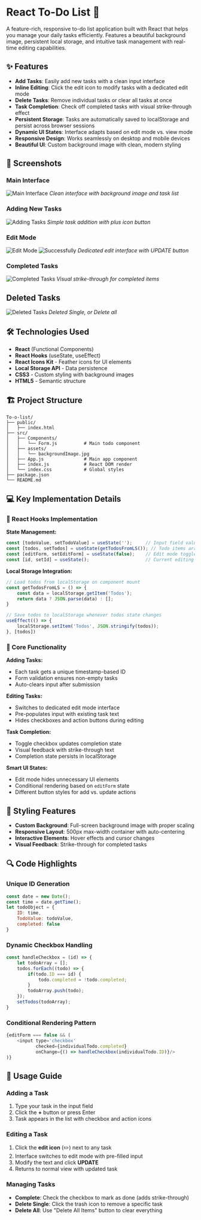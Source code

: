 # React To-Do List 📝

A feature-rich, responsive to-do list application built with React that helps you manage your daily tasks efficiently. Features a beautiful background image, persistent local storage, and intuitive task management with real-time editing capabilities.

## ✨ Features

- **Add Tasks**: Easily add new tasks with a clean input interface
- **Inline Editing**: Click the edit icon to modify tasks with a dedicated edit mode
- **Delete Tasks**: Remove individual tasks or clear all tasks at once
- **Task Completion**: Check off completed tasks with visual strike-through effect
- **Persistent Storage**: Tasks are automatically saved to localStorage and persist across browser sessions
- **Dynamic UI States**: Interface adapts based on edit mode vs. view mode
- **Responsive Design**: Works seamlessly on desktop and mobile devices
- **Beautiful UI**: Custom background image with clean, modern styling

## 📸 Screenshots

### Main Interface
![Main Interface](./assets/Initial_template.png)
*Clean interface with background image and task list*

### Adding New Tasks
![Adding Tasks](./assets/Added_To_Do.png)
*Simple task addition with plus icon button*

### Edit Mode
![Edit Mode](./assets/Edit_Mode.png)
![Successfully](./assets/Successfully_Edited.png)
*Dedicated edit interface with UPDATE button*

### Completed Tasks
![Completed Tasks](./assets/Completeing_To_Do.png)
*Visual strike-through for completed items*

## Deleted Tasks
![Deleted Tasks](assets/Deleting_To_Do.png)
*Deleted Single, or Delete all*

## 🛠️ Technologies Used

- **React** (Functional Components)
- **React Hooks** (useState, useEffect)
- **React Icons Kit** - Feather icons for UI elements
- **Local Storage API** - Data persistence
- **CSS3** - Custom styling with background images
- **HTML5** - Semantic structure

## 🏗️ Project Structure

```
To-o-list/
├── public/
│   ├── index.html
├── src/
│   ├── Components/
│   │   └── Form.js          # Main todo component
│   ├── assets/
│   │   └── backgroundImage.jpg
│   ├── App.js               # Main app component
│   ├── index.js             # React DOM render
│   └── index.css            # Global styles
├── package.json
└── README.md
```

## 💻 Key Implementation Details

### 🎣 React Hooks Implementation

**State Management:**
```javascript
const [todoValue, setTodoValue] = useState('');     // Input field value
const [todos, setTodos] = useState(getTodosFromLS()); // Todo items array
const [editForm, setEditForm] = useState(false);    // Edit mode toggle
const [id, setId] = useState();                     // Current editing ID
```

**Local Storage Integration:**
```javascript
// Load todos from localStorage on component mount
const getTodosFromLS = () => {
    const data = localStorage.getItem('Todos');
    return data ? JSON.parse(data) : [];
}

// Save todos to localStorage whenever todos state changes
useEffect(() => {
    localStorage.setItem('Todos', JSON.stringify(todos));
}, [todos])
```

### 🔧 Core Functionality

**Adding Tasks:**
- Each task gets a unique timestamp-based ID
- Form validation ensures non-empty tasks
- Auto-clears input after submission

**Editing Tasks:**
- Switches to dedicated edit mode interface
- Pre-populates input with existing task text
- Hides checkboxes and action buttons during editing

**Task Completion:**
- Toggle checkbox updates completion state
- Visual feedback with strike-through text
- Completion state persists in localStorage

**Smart UI States:**
- Edit mode hides unnecessary UI elements
- Conditional rendering based on `editForm` state
- Different button styles for add vs. update actions

## 🎨 Styling Features

- **Custom Background**: Full-screen background image with proper scaling
- **Responsive Layout**: 500px max-width container with auto-centering
- **Interactive Elements**: Hover effects and cursor changes
- **Visual Feedback**: Strike-through for completed tasks

## 🔍 Code Highlights

### Unique ID Generation
```javascript
const date = new Date();
const time = date.getTime();
let todoObject = {
    ID: time,
    TodoValue: todoValue,
    completed: false
}
```

### Dynamic Checkbox Handling
```javascript
const handleCheckbox = (id) => {
    let todoArray = [];
    todos.forEach((todo) => {
        if(todo.ID === id) {
            todo.completed = !todo.completed;
        }
        todoArray.push(todo);
    });
    setTodos(todoArray);
}
```

### Conditional Rendering Pattern
```javascript
{editForm === false && (
    <input type='checkbox' 
           checked={individualTodo.completed}
           onChange={() => handleCheckbox(individualTodo.ID)}/>
)}
```

## 🚀 Usage Guide

### Adding a Task
1. Type your task in the input field
2. Click the **+** button or press Enter
3. Task appears in the list with checkbox and action icons

### Editing a Task
1. Click the **edit icon** (✏️) next to any task
2. Interface switches to edit mode with pre-filled input
3. Modify the text and click **UPDATE**
4. Returns to normal view with updated task

### Managing Tasks
- **Complete**: Check the checkbox to mark as done (adds strike-through)
- **Delete Single**: Click the trash icon to remove a specific task
- **Delete All**: Use "Delete All Items" button to clear everything
